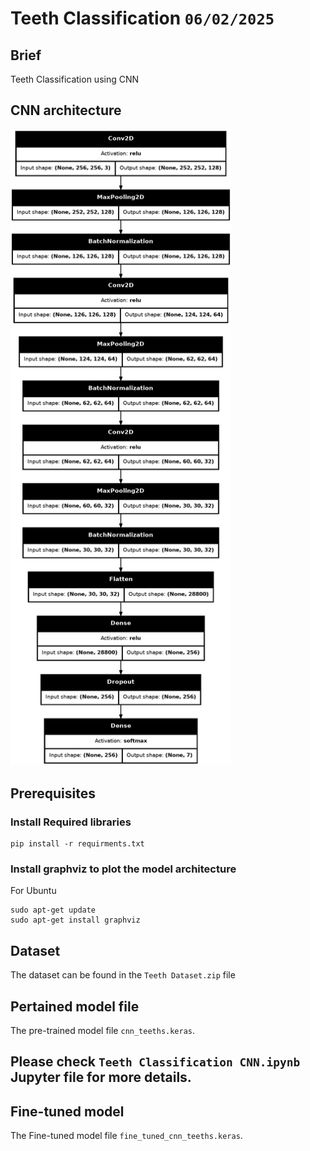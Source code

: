 # Teeth Classification `06/02/2025`
## Brief
Teeth Classification using CNN 

## CNN architecture
<img src="Resources/CNN_architecture.png" title="CNN architecture" alt="CNN architecture" width="70%">

## Prerequisites
### Install Required libraries
```bach
pip install -r requirments.txt
```

### Install graphviz to plot the model architecture
For Ubuntu
```bach
sudo apt-get update
sudo apt-get install graphviz
```

## Dataset 
The dataset can be found in the `Teeth Dataset.zip` file

## Pertained model file
The pre-trained model file `cnn_teeths.keras`.

## Please check `Teeth Classification CNN.ipynb` Jupyter file for more details.

## Fine-tuned model
The Fine-tuned model file `fine_tuned_cnn_teeths.keras`.